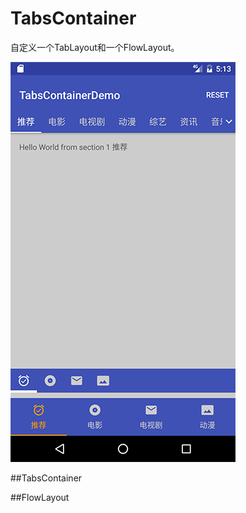 # TabsContainer
自定义一个TabLayout和一个FlowLayout。  

![Screenshot](https://github.com/DroidWorkerLYF/TabsContainer/blob/master/art/Screenshot.png?raw=true)

##TabsContainer

##FlowLayout